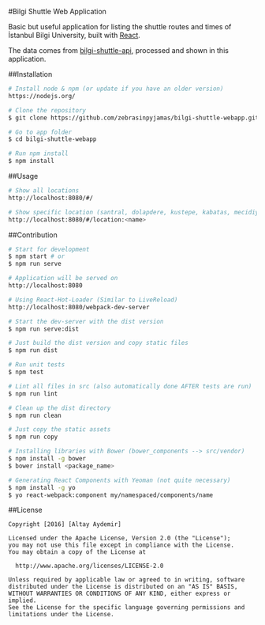 #Bilgi Shuttle Web Application

Basic but useful application for listing the shuttle routes and times of İstanbul Bilgi University, built with [React](https://facebook.github.io/react/).

The data comes from [bilgi-shuttle-api](https://github.com/mdegis/bilgi-shuttle/), processed and shown in this application.

##Installation
```bash
# Install node & npm (or update if you have an older version)
https://nodejs.org/

# Clone the repository
$ git clone https://github.com/zebrasinpyjamas/bilgi-shuttle-webapp.git

# Go to app folder
$ cd bilgi-shuttle-webapp

# Run npm install
$ npm install
```

##Usage
```bash
# Show all locations
http://localhost:8080/#/

# Show specific location (santral, dolapdere, kustepe, kabatas, mecidiyekoy, halicioglu, pangalti)
http://localhost:8080/#/location:<name>
```

##Contribution
```bash
# Start for development
$ npm start # or
$ npm run serve

# Application will be served on 
http://localhost:8080

# Using React-Hot-Loader (Similar to LiveReload)
http://localhost:8080/webpack-dev-server

# Start the dev-server with the dist version
$ npm run serve:dist

# Just build the dist version and copy static files
$ npm run dist

# Run unit tests
$ npm test

# Lint all files in src (also automatically done AFTER tests are run)
$ npm run lint

# Clean up the dist directory
$ npm run clean

# Just copy the static assets
$ npm run copy
```

```bash
# Installing libraries with Bower (bower_components --> src/vendor)
$ npm install -g bower
$ bower install <package_name>

# Generating React Components with Yeoman (not quite necessary)
$ npm install -g yo
$ yo react-webpack:component my/namespaced/components/name
```

##License

	Copyright [2016] [Altay Aydemir]

    Licensed under the Apache License, Version 2.0 (the "License");
    you may not use this file except in compliance with the License.
    You may obtain a copy of the License at

      http://www.apache.org/licenses/LICENSE-2.0

    Unless required by applicable law or agreed to in writing, software
    distributed under the License is distributed on an "AS IS" BASIS,
    WITHOUT WARRANTIES OR CONDITIONS OF ANY KIND, either express or implied.
    See the License for the specific language governing permissions and
    limitations under the License.
